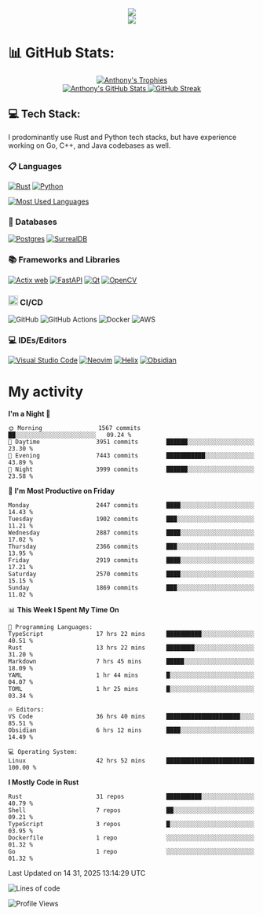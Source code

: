 
<!--profile banner-->
<div align="center">
  <img src="https://svg-banners.vercel.app/api?type=typeWriter&text1=Anthony%20Rubick&width=800&height=150" />
</div>

<!--profile views-->
<div align="center">
  <a href="https://u8views.com/github/AnthonyMichaelTDM">
    <img src="https://u8views.com/api/v1/github/profiles/68485672/views/day-week-month-total-count.svg">
  </a>
</div>

# 📊 GitHub Stats:

<!--trophies https://github.com/ryo-ma/github-profile-trophy -->
<div align="center"> 
  <a href="https://github.com/ryo-ma/github-profile-trophy">
    <picture>
      <source
        srcset="https://github-profile-trophy.vercel.app/?username=anthonymichaeltdm&theme=gitdimmed&no-frame=true&no-bg=true&column=-1"
        media="(prefers-color-scheme: dark)"
      />
      <source
        srcset="https://github-profile-trophy.vercel.app/?username=anthonymichaeltdm&theme=_____&no-frame=true&no-bg=true&column=-1"
        media="(prefers-color-scheme: light), (prefers-color-scheme: no-preference)"
      />
      <img src="https://github-profile-trophy.vercel.app/?username=anthonymichaeltdm&theme=gitdimmed&no-frame=true&no-bg=true&column=-1" alt="Anthony's Trophies" />
    </picture>
  </a>
</div>

<div align="center">
  <a href="https://github.com/anuraghazra/github-readme-stats">
    <picture>
      <source
        srcset="https://github-readme-stats.vercel.app/api?username=anthonymichaeltdm&show_icons=true&locale=en&theme=github_dark_dimmed&count_private=true&hide_border=true&include_all_commits=true"
        media="(prefers-color-scheme: dark)"
      />
      <source
        srcset="https://github-readme-stats.vercel.app/api?username=anthonymichaeltdm&show_icons=true&locale=en&theme=___&count_private=true&hide_border=true&include_all_commits=true"
        media="(prefers-color-scheme: light), (prefers-color-scheme: no-preference)"
      />
      <img src="https://github-readme-stats.vercel.app/api?username=anthonymichaeltdm&show_icons=true&locale=en&theme=github_dark_dimmed&count_private=true&hide_border=true&include_all_commits=true" alt="Anthony's GitHub Stats" />
    </picture>
  </a>
  
  <!--streak https://git.io/streak-stats -->
  <a href="https://git.io/streak-stats">
    <picture>
      <source
        srcset="https://streak-stats.demolab.com?user=AnthonyMichaelTDM&theme=github_dark_dimmed&hide_border=true"
        media="(prefers-color-scheme: dark)"
      />
      <source
        srcset="https://streak-stats.demolab.com?user=AnthonyMichaelTDM&theme=_____&hide_border=true"
        media="(prefers-color-scheme: light), (prefers-color-scheme: no-preference)"
      />
      <img src="https://streak-stats.demolab.com?user=AnthonyMichaelTDM&theme=github_dark_dimmed&hide_border=true" alt="GitHub Streak" />
    </picture>
  </a>
</div>

<!--favorite languages and tools, and most used langs-->
## 💻 Tech Stack:

I prodominantly use Rust and Python tech stacks, but have experience working on Go, C++, and Java codebases as well.

### 📋 Languages

[![Rust](https://img.shields.io/badge/rust-%23000000.svg?style=for-the-badge&logo=rust&logoColor=white)](https://rust-lang.org/)
[![Python](https://img.shields.io/badge/python-3670A0?style=for-the-badge&logo=python&logoColor=ffdd54)](https://www.python.org/)

<!--most used languages-->
  <a href="https://github.com/anuraghazra/github-readme-stats">
    <picture>
      <source
        srcset="https://github-readme-stats.vercel.app/api/top-langs?username=anthonymichaeltdm&show_icons=true&locale=en&layout=compact&theme=github_dark_dimmed&count_private=true&size_weight=0.5&count_weight=0.5&hide_border=true"
        media="(prefers-color-scheme: dark)"
      />
      <source
        srcset="https://github-readme-stats.vercel.app/api/top-langs?username=anthonymichaeltdm&show_icons=true&locale=en&layout=compact&theme=____&langs_count=8&count_private=true&size_weight=0.5&count_weight=0.5&hide_border=true"
        media="(prefers-color-scheme: light), (prefers-color-scheme: no-preference)"
      />
      <img src="https://github-readme-stats.vercel.app/api/top-langs?username=anthonymichaeltdm&show_icons=true&locale=en&layout=compact&theme=github_dark_dimmed&count_private=true&size_weight=0.5&count_weight=0.5&hide_border=true" alt="Most Used Languages" />
    </picture>
  </a>

### 💾 Databases

[![Postgres](https://img.shields.io/badge/postgres-%23316192.svg?style=for-the-badge&logo=postgresql&logoColor=white)](https://www.postgresql.org/)
[![SurrealDB](https://img.shields.io/badge/SurrealDB-FF00A0?style=for-the-badge&logo=surrealdb&logoColor=white)](https://surrealdb.com/)

### 📚 Frameworks and Libraries

[![Actix web](https://img.shields.io/badge/Actix-000?logo=actix&logoColor=fff&style=for-the-badge)](https://actix.rs/)
[![FastAPI](https://img.shields.io/badge/FastAPI-005571?style=for-the-badge&logo=fastapi)](https://fastapi.tiangolo.com/)
[![Qt](https://img.shields.io/badge/Qt-%23217346.svg?style=for-the-badge&logo=Qt&logoColor=white)](https://www.qt.io/)
[![OpenCV](https://img.shields.io/badge/opencv-%23white.svg?style=for-the-badge&logo=opencv&logoColor=white)](https://opencv.org/)

### <code><img width="20" src="https://user-images.githubusercontent.com/25181517/183868728-b2e11072-00a5-47e2-8a4e-4ebbb2b8c554.png" alt="CI/CD" title="CI/CD"/></code> CI/CD

![GitHub](https://img.shields.io/badge/GitHub-181717?logo=github&logoColor=fff&style=for-the-badge)
![GitHub Actions](https://img.shields.io/badge/github%20actions-%232671E5.svg?style=for-the-badge&logo=githubactions&logoColor=white)
![Docker](https://img.shields.io/badge/Docker-2496ED?logo=docker&logoColor=fff&style=for-the-badge)
![AWS](https://img.shields.io/badge/AWS-%23FF9900.svg?style=for-the-badge&logo=amazon-aws&logoColor=white)

### 💻 IDEs/Editors

[![Visual Studio Code](https://img.shields.io/badge/Visual%20Studio%20Code-0078d7.svg?style=for-the-badge&logo=visual-studio-code&logoColor=white)](https://code.visualstudio.com/download)
[![Neovim](https://img.shields.io/badge/NeoVim-%2357A143.svg?&style=for-the-badge&logo=neovim&logoColor=white)](https://neovim.io/)
[![Helix](https://img.shields.io/badge/Helix-%2328153e.svg?style=for-the-badge&logo=helix&logoColor=white)](https://helix-editor.com/)
[![Obsidian](https://img.shields.io/badge/Obsidian-%23483699.svg?style=for-the-badge&logo=obsidian&logoColor=white)](https://obsidian.md/)

# My activity

<!--START_SECTION:activity-->

<!--END_SECTION:activity-->

<!-- weekly activity https://github.com/AnthonyMichaelTDM/waka-readme-stats -->
<!--START_SECTION:waka-->
**I'm a Night 🦉** 

```text
🌞 Morning                1567 commits        ██░░░░░░░░░░░░░░░░░░░░░░░   09.24 % 
🌆 Daytime                3951 commits        ██████░░░░░░░░░░░░░░░░░░░   23.30 % 
🌃 Evening                7443 commits        ███████████░░░░░░░░░░░░░░   43.89 % 
🌙 Night                  3999 commits        ██████░░░░░░░░░░░░░░░░░░░   23.58 % 
```
📅 **I'm Most Productive on Friday** 

```text
Monday                   2447 commits        ████░░░░░░░░░░░░░░░░░░░░░   14.43 % 
Tuesday                  1902 commits        ███░░░░░░░░░░░░░░░░░░░░░░   11.21 % 
Wednesday                2887 commits        ████░░░░░░░░░░░░░░░░░░░░░   17.02 % 
Thursday                 2366 commits        ███░░░░░░░░░░░░░░░░░░░░░░   13.95 % 
Friday                   2919 commits        ████░░░░░░░░░░░░░░░░░░░░░   17.21 % 
Saturday                 2570 commits        ████░░░░░░░░░░░░░░░░░░░░░   15.15 % 
Sunday                   1869 commits        ███░░░░░░░░░░░░░░░░░░░░░░   11.02 % 
```


📊 **This Week I Spent My Time On** 

```text
💬 Programming Languages: 
TypeScript               17 hrs 22 mins      ██████████░░░░░░░░░░░░░░░   40.51 % 
Rust                     13 hrs 22 mins      ████████░░░░░░░░░░░░░░░░░   31.20 % 
Markdown                 7 hrs 45 mins       █████░░░░░░░░░░░░░░░░░░░░   18.09 % 
YAML                     1 hr 44 mins        █░░░░░░░░░░░░░░░░░░░░░░░░   04.07 % 
TOML                     1 hr 25 mins        █░░░░░░░░░░░░░░░░░░░░░░░░   03.34 % 

🔥 Editors: 
VS Code                  36 hrs 40 mins      █████████████████████░░░░   85.51 % 
Obsidian                 6 hrs 12 mins       ████░░░░░░░░░░░░░░░░░░░░░   14.49 % 

💻 Operating System: 
Linux                    42 hrs 52 mins      █████████████████████████   100.00 % 
```

**I Mostly Code in Rust** 

```text
Rust                     31 repos            ██████████░░░░░░░░░░░░░░░   40.79 % 
Shell                    7 repos             ██░░░░░░░░░░░░░░░░░░░░░░░   09.21 % 
TypeScript               3 repos             █░░░░░░░░░░░░░░░░░░░░░░░░   03.95 % 
Dockerfile               1 repo              ░░░░░░░░░░░░░░░░░░░░░░░░░   01.32 % 
Go                       1 repo              ░░░░░░░░░░░░░░░░░░░░░░░░░   01.32 % 
```




 Last Updated on 14 31, 2025 13:14:29 UTC
<!--END_SECTION:waka-->

<!--START_SECTION:loc-->
![Lines of code](https://img.shields.io/badge/From%20Hello%20World%20I%27ve%20Written-12.9%20million%20lines%20of%20code-blue)


<!--END_SECTION:loc-->

![Profile Views](https://komarev.com/ghpvc/?username=anthonymichaeltdm&label=Profile%20views&color=0e75b6&style=flat)

